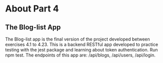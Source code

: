 # About Part 4

## The Blog-list App
 The Blog-list app is the final version of the project developed between exercises 4.1 to 4.23.
 This is a backend RESTful app developed to practice testing with the jest package and learning about token authentication. Run npm test.
 The endpoints of this app are: /api/blogs, /api/users, /api/login.